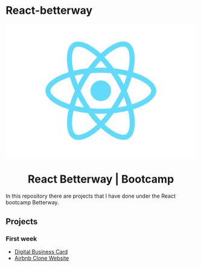 # React-betterway

<p align="center">
  <img src="./logo.svg" align="center"/>
</p>

<h1 align="center">React Betterway | Bootcamp</h1>

In this repository there are projects that I have done under the React bootcamp Betterway.

## Projects <!-- omit in toc -->
  ### First week
  - [Digital Business Card](https://github.com/IamGrootie/React-betterway/tree/main/digital-business-card)
  - [Airbnb Clone Website](https://github.com/IamGrootie/React-betterway/tree/main/airbnb-clone)

